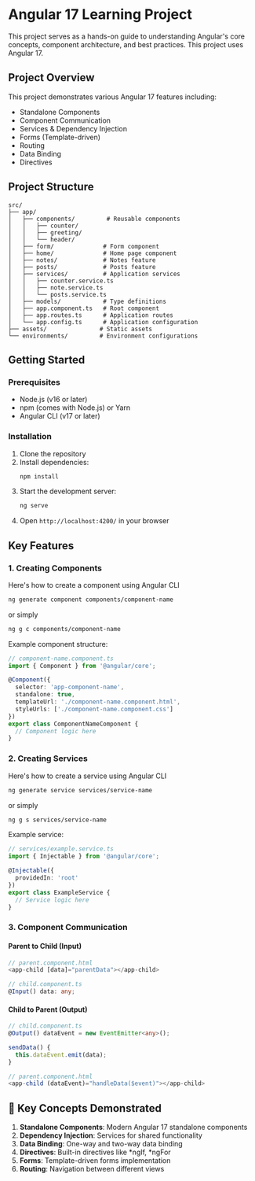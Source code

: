 # Angular 17 Learning Project

This project serves as a hands-on guide to understanding Angular's core concepts, component architecture, and best practices. This project uses Angular 17.

## Project Overview

This project demonstrates various Angular 17 features including:
- Standalone Components
- Component Communication
- Services & Dependency Injection
- Forms (Template-driven)
- Routing
- Data Binding
- Directives

## Project Structure

```
src/
├── app/
│   ├── components/         # Reusable components
│   │   ├── counter/       
│   │   ├── greeting/
│   │   └── header/
│   ├── form/              # Form component
│   ├── home/              # Home page component
│   ├── notes/             # Notes feature
│   ├── posts/             # Posts feature
│   ├── services/          # Application services
│   │   ├── counter.service.ts
│   │   ├── note.service.ts
│   │   └── posts.service.ts
│   ├── models/            # Type definitions
│   ├── app.component.ts   # Root component
│   ├── app.routes.ts      # Application routes
│   └── app.config.ts      # Application configuration
├── assets/               # Static assets
└── environments/         # Environment configurations
```

## Getting Started

### Prerequisites
- Node.js (v16 or later)
- npm (comes with Node.js) or Yarn
- Angular CLI (v17 or later)

### Installation
1. Clone the repository
2. Install dependencies:
   ```bash
   npm install
   ```
3. Start the development server:
   ```bash
   ng serve
   ```
4. Open `http://localhost:4200/` in your browser

## Key Features

### 1. Creating Components
Here's how to create a component using Angular CLI

```bash
ng generate component components/component-name
```

or simply

```bash
ng g c components/component-name
```

Example component structure:
```typescript
// component-name.component.ts
import { Component } from '@angular/core';

@Component({
  selector: 'app-component-name',
  standalone: true,
  templateUrl: './component-name.component.html',
  styleUrls: ['./component-name.component.css']
})
export class ComponentNameComponent {
  // Component logic here
}
```

### 2. Creating Services
Here's how to create a service using Angular CLI

```bash
ng generate service services/service-name
```

or simply

```bash
ng g s services/service-name
```

Example service:
```typescript
// services/example.service.ts
import { Injectable } from '@angular/core';

@Injectable({
  providedIn: 'root'
})
export class ExampleService {
  // Service logic here
}
```

### 3. Component Communication

#### Parent to Child (Input)
```typescript
// parent.component.html
<app-child [data]="parentData"></app-child>

// child.component.ts
@Input() data: any;
```

#### Child to Parent (Output)
```typescript
// child.component.ts
@Output() dataEvent = new EventEmitter<any>();

sendData() {
  this.dataEvent.emit(data);
}

// parent.component.html
<app-child (dataEvent)="handleData($event)"></app-child>
```

## 🎯 Key Concepts Demonstrated

1. **Standalone Components**: Modern Angular 17 standalone components
2. **Dependency Injection**: Services for shared functionality
3. **Data Binding**: One-way and two-way data binding
4. **Directives**: Built-in directives like *ngIf, *ngFor
5. **Forms**: Template-driven forms implementation
6. **Routing**: Navigation between different views

